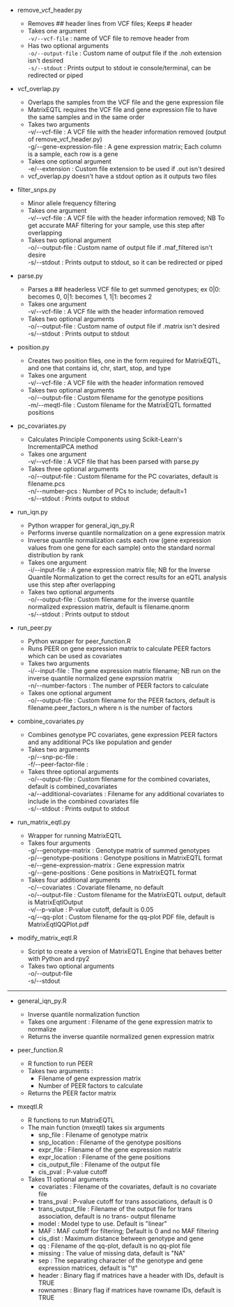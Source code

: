 * remove_vcf_header.py
	- Removes ## header lines from VCF files; Keeps # header
	- Takes one argument  
		`-v/--vcf-file` : name of VCF file to remove header from  
	- Has two optional arguments  
		`-o/--output-file` : Custom name of output file if the .noh extension isn't desired  
		`-s/--stdout` : Prints output to stdout ie console/terminal, can be redirected or piped  

* vcf_overlap.py
	- Overlaps the samples from the VCF file and the gene expression file
	- MatrixEQTL requires the VCF file and gene expression file to have the same samples and in the same order
	- Takes two arguments  
		-v/--vcf-file : A VCF file with the header information removed (output of remove_vcf_header.py)  
		-g/--gene-expression-file : A gene expression matrix; Each column is a sample, each row is a gene  
	- Takes one optional argument  
		-e/--extension : Custom file extension to be used if .out isn't desired  
	- vcf_overlap.py doesn't have a stdout option as it outputs two files

* filter_snps.py
	- Minor allele frequency filtering
	- Takes one argument  
		-v/--vcf-file : A VCF file with the header information removed; NB To get accurate MAF filtering for your sample, use this step after overlapping  
	- Takes two optional argument  
		-o/--output-file : Custom name of output file if .maf_filtered isn't desire  
		-s/--stdout : Prints output to stdout, so it can be redirected or piped  

* parse.py
	- Parses a ## headerless VCF file to get summed genotypes; ex 0|0: becomes 0, 0|1: becomes 1, 1|1: becomes 2 
	- Takes one argument  
		-v/--vcf-file : A VCF file with the header information removed  
	- Takes two optional arguments  
		-o/--output-file : Custom name of output file if .matrix isn't desired  
		-s/--stdout : Prints output to stdout  

* position.py
	- Creates two position files, one in the form required for MatrixEQTL, and one that contains id, chr, start, stop, and type
	- Takes one argument  
		-v/--vcf-file : A VCF file with the header information removed  
	- Takes two optional arguments  
		-o/--output-file : Custom filename for the genotype positions  
		-m/--meqtl-file : Custom filename for the MatrixEQTL formatted positions  

* pc_covariates.py
	- Calculates Principle Components using Scikit-Learn's IncrementalPCA method
	- Takes one argument  
		-v/--vcf-file : A VCF file that has been parsed with parse.py  
	- Takes three optional arguments  
		-o/--output-file : Custom filename for the PC covariates, default is filename.pcs  
		-n/--number-pcs : Number of PCs to include; default=1  
		-s/--stdout : Prints output to stdout  

* run_iqn.py
	- Python wrapper for general_iqn_py.R
	- Performs inverse quantile normalization on a gene expression matrix
	- Inverse quantile normalization casts each row (gene expression values from one gene for each sample) onto the standard normal distribution by rank
	- Takes one argument  
		-i/--input-file : A gene expression matrix file; NB for the Inverse Quantile Normalization to get the correct results for an eQTL analysis use this step after overlapping  
	- Takes two optional arguments  
		-o/--output-file : Custom filename for the inverse quantile normalized expression matrix, default is filename.qnorm  
		-s/--stdout : Prints output to stdout  

* run_peer.py
	- Python wrapper for peer_function.R
	- Runs PEER on gene expression matrix to calculate PEER factors which can be used as covariates
	- Takes two arguments  
		-i/--input-file : The gene expression matrix filename; NB run on the inverse quantile normalized gene exprssion matrix  
		-n/--number-factors : The number of PEER factors to calculate  
	- Takes one optional argument  
		-o/--output-file : Custom filename for the PEER factors, default is filename.peer_factors_n where n is the number of factors  

* combine_covariates.py
	- Combines genotype PC covariates, gene expression PEER factors and any additional PCs like population and gender
	- Takes two arguments  
		-p/--snp-pc-file :  
		-f/--peer-factor-file :  
	- Takes three optional arguments  
		-o/--output-file : Custom filename for the combined covariates, default is combined_covariates  
		-a/--additional-covariates : Filename for any additional covariates to include in the combined covariates file  
		-s/--stdout : Prints output to stdout  

* run_matrix_eqtl.py
	- Wrapper for running MatrixEQTL 
	- Takes four arguments  
		-g/--genotype-matrix : Genotype matrix of summed genotypes  
		-p/--genotype-positions : Genotype positions in MatrixEQTL format  
		-e/--gene-expression-matrix : Gene expression matrix  
		-g/--gene-positions : Gene positions in MatrixEQTL format  
	- Takes four additional arguments  
		-c/--covariates : Covariate filename, no default  
		-o/--output-file : Custom filename for the MatrixEQTL output, default is MatrixEqtlOutput  
		-v/--p-value : P-value cutoff, default is 0.05  
		-q/--qq-plot : Custom filename for the qq-plot PDF file, default is MatrixEqtlQQPlot.pdf  

* modify_matrix_eqtl.R
	- Script to create a version of MatrixEQTL Engine that behaves better with Python and rpy2
	- Takes two optional arguments  
		-o/--output-file  
		-s/--stdout  

---------------------------------------------------

* general_iqn_py.R
	- Inverse quantile normalization function
	- Takes one argument : Filename of the gene expression matrix to normalize
	- Returns the inverse quantile normalized genen expression matrix

* peer_function.R
	- R function to run PEER
	- Takes two arguments :   
		- Filename of gene expression matrix  
		- Number of PEER factors to calculate  
	- Returns the PEER factor matrix 

* mxeqtl.R
	- R functions to run MatrixEQTL
	- The main function (mxeqtl) takes six  arguments  
		- snp_file : Filename of genotype matrix  
		- snp_location : Filename of the genotype positions  
		- expr_file : Filename of the gene expression matrix  
		- expr_location : Filename of the gene positions  
		- cis_output_file : Filename of the output file  
		- cis_pval : P-value cutoff  
	- Takes 11 optional arguments  
		- covariates : Filename of the covariates, default is no covariate file
		- trans_pval :  P-value cutoff for trans associations, default is 0  
		- trans_output_file : Filename of the output file for trans association, default is no trans- output filename  
		- model : Model type to use. Default is "linear"  
		- MAF : MAF cutoff for filtering; Default is 0 and no MAF filtering  
		- cis_dist : Maximum distance between genotype and gene  
		- qq : Filename of the qq-plot, default is no qq-plot file
		- missing : The value of missing data, default is "NA"
		- sep : The separating character of the genotype and gene expression matrices, default is "\t"
		- header : Binary flag if matrices have a header with IDs, default is TRUE
		- rownames : Binary flag if matrices have rowname IDs, default is TRUE
